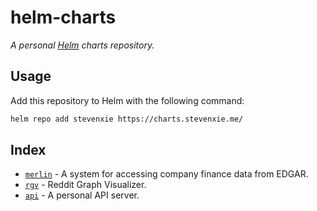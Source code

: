 # helm-charts

_A personal [Helm](https://helm.sh) charts repository._

## Usage

Add this repository to Helm with the following command:

```bash
helm repo add stevenxie https://charts.stevenxie.me/
```

## Index

- [`merlin`](https://github.com/stevenxie/merlin) -
  A system for accessing company finance data from EDGAR.
- [`rgv`](https://github.com/stevenxie/rgv) - Reddit Graph Visualizer.
- [`api`](https://github.com/stevenxie/api) - A personal API server.
